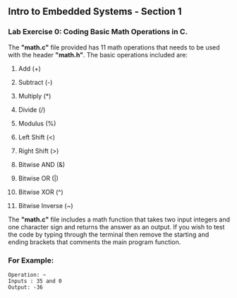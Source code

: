 ## Intro to Embedded Systems - Section 1
### Lab Exercise 0: Coding Basic Math Operations in C.
The **"math.c"** file provided has 11 math operations that needs to be used with the header **"math.h"**. The basic operations included are:

1. Add (+)

2. Subtract (-)

3. Multiply (*)

4. Divide (/)

5. Modulus (%)

6. Left Shift (<)

7. Right Shift (>)

8. Bitwise AND (&)

9. Bitwise OR (|)

10. Bitwise XOR (^)

11. Bitwise Inverse (~)

The **"math.c"** file includes a math function that takes two input integers and one character sign and returns 
the answer as an output. If you wish to test the code by typing through the terminal then remove the starting and ending brackets that comments the main program function. 

### For Example: 
```e.g. math(35,0,'~');
Operation: ~
Inputs : 35 and 0
Output: -36
```
